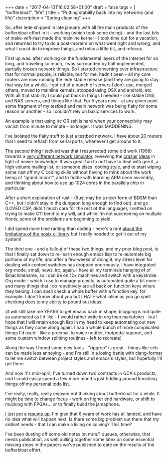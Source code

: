 +++
date = "2017-04-10T16:02:58+01:00"
draft = false
tags = [ "bufferbloat", "life" ]
title = "Putting stability back into my networks (and life)"
description = "Spring cleaning"
+++

So, after lede shipped in late january with all the main products of
the bufferbloat effort in it - working (which took some doing) - and
the last bits of make-wifi-fast made the mainline kernel - I took time
out for a vacation, and returned to try to do a post-mortem on what
went right and wrong, and what I could do to improve things, and relax
a little bit, and refocus.

First up was: after working on the fundamental layers of the internet
for so long, and traveling so much, I was surrounded by half
implemented, partially broken network things. So I started converting
over infrastructure that for normal people, is reliable, but for me,
hadn't been - all my core routers are now running the lede stable
release (and they are going to stay that way for a while). I got rid
of a bunch of servers I don't use, merged others, moved to mainline
kernels, stopped using OSX and android, etc. With all that stability I
could put back in things I needed - like stable DNS, and NAS servers,
and things like that. For 5 years now - at any given point some
fragment of my testbed and main network was being flaky for some
reason or another - so I couldn't rely on basic services to work.

An example is that using irc OR ssh is hard when your connectivity may
vanish from minute to minute - no longer. It was MADDENING.

I've isolated the flaky stuff to just a testbed network. I have about
20 routers that I need to reflash from serial ports, whenever I get
around to it.

The second thing I tackled was that I resurrected some old work (1998)
towards
a
[very different network simulator](https://github.com/dtaht/libv6/blob/master/erm/doc/philosophy.org),
reviewing
the
[crazier](https://github.com/dtaht/libv6/blob/master/erm/doc/speculations/dram_cam.org) [ideas](https://github.com/dtaht/libv6/blob/master/erm/doc/terminology.org) in
light of newer knowledge. It was great fun to *not* have to deal with
gerrit, a high volume mailing list, or someone elses' coding style,
and to start wiping some rust off my C coding skills without having to
think about the work being of "grand import", and to fiddle with
learning ARM neon assembly, and thinking about how to use up 1024
cores in the parallela chip in particular.

After a short exploration of rust - (Rust may be a nicer form of BDSM
than C++, but I didn't stay in the dungeon long enough to find out),
and go (LOVED CSP, didn't much care for the rest of the language), I
settled on trying to make C11 bend to my will, and while I'm not
succeeding on multiple fronts, some of the problems are beginning to
yield.

I did spend more time ranting than coding - here's a rant [about the limitations of the posix c library](https://github.com/dtaht/libv6/blob/master/erm/doc/ebusl.org) but I really needed to get
it out of my system!

The third one - and a fallout of these two things, and my prior blog
post, is that I finally sat down to re-learn enough emacs lisp to
re-automate big portions of my life, and after a few weeks of doing
it, my stress level for dealing with context switches has dropped
enormously. I have integrated org-mode, email, news, irc, again. I
have all my terminals hanging of of $machinename, so I can be on 12+
machines and switch with a keystroke. Org mode - which I use to manage
projects, is automated quite a bit more - and many things that I do
repetitively are all back on function keys where they belong. I can
spell check a whole buffer with a function key, for example. I don't
know about you but I HATE what inline as you go spell checking does to
my ability to pound out ideas!

(it will still take me YEARS to get emacs back in shape, blogging is
not quite as automated as I'd like - I would rather write in org than
markdown - but I hope that I will retain enough lisp in my head to
keep automating out new things as they come along again. I had a whole
bunch of more complicated things I'd used - like a procmail to voice
notifier, footpedal support, and some custom window splitting
routines - left to recreate)

Along the way I found some new tools - "ripgrep" is great - things
like ecb can be made less annoying - and I'm still in a losing battle
with clang-format to let me switch between project styles and emacs's
styles, but hopefully I'll get there.

And now it's mid-april, I've turned down two contracts in QCA's
products, and I could easily spend a few more months just fiddling
around knocking things off my personal todo list.

I've really, really, really enjoyed not thinking about bufferbloat for
a while. It might be time to change focus - work on higher end
hardware, or shift to mucking with FPGAs... or to finally build the
jamaphone.

I just put a [resume up](https://plus.google.com/u/0/107942175615993706558/posts/VP5hVjfn35G). I'm glad that 6 years of work has all landed,
and have no idea what will happen next. Is there some big problem out
there that my skillset needs - that I can make a living on solving?
This time?

I've been dusting off some old notes on m/m/1 queues, otherwise, that
needs publication, as well pulling together some latex on some
essential missing steps in the papers we've published to date on the
results of the bufferbloat effort.
